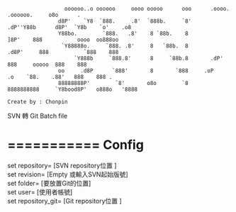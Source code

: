                       oooooo..o oooooo     oooo ooooo      ooo      .oooo.        .oooooo.     o8o      .   
                    d8P'    `Y8  `888.     .8'  `888b.     `8'    .dP''Y88b      d8P'  `Y8b    `o'    .o8   
                    Y88bo.        `888.   .8'    8 `88b.    8           ]8P'    888           oooo  oo888oo 
                     `Y88888o.     `888. .8'     8   `88b.  8         .d8P'     888           `888    888   
                         `Y888b     `888.8'      8     `88b.8       .dP'        888     ooooo  888    888   
                    oo     .d8P      `888'       8       `888     .oP     .o    `88.    .88'   888    888 . 
                    88888888P'        `8'       o8o        `8     8888888888     `Y8bood8P'   o888o   '8888
                                                                                        Create by : Chonpin



SVN 轉 Git Batch file

===========
Config
===========
set repository= [SVN repository位置 ]  
set revision= [Empty 或輸入SVN起始版號]  
set folder= [要放置Git的位置]  
set user= [使用者帳號]  
set repository_git= [Git repository位置 ]  
